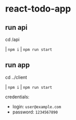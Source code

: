 # react-todo-app

## run api

cd /api

| `npm i`
| `npm run start`

## run app

cd ../client

| `npm i`
| `npm run start`

credentials:
* login: `user@example.com`
* password: `1234567890`
